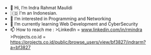 - 👋 Hi, I’m Indra Rahmat Maulidi
- 🇮🇩 I'm an Indonesian.
- 👀 I’m interested in Programming and Networking
- 🌱 I’m currently learning Web Development and CyberSecurity
- 📫 How to reach me :  >LinkedIn = www.linkedin.com/in/rmindra
                        >Projects.co.id = https://projects.co.id/public/browse_users/view/bf3827/indrarm?a=bf3827
